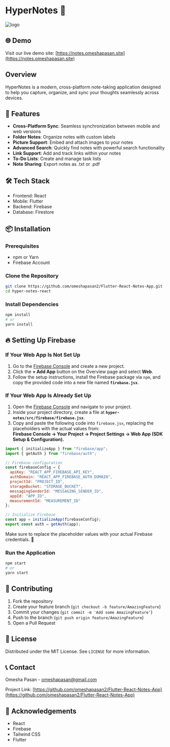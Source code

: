 # HyperNotes 📝

![logo](https://github.com/user-attachments/assets/fbf9b12c-9f81-452f-9da8-b55a2b3744e1)

## 🌐 Demo

Visit our live demo site: [https://notes.omeshapasan.site](https://notes.omeshapasan.site)

## Overview
HyperNotes is a modern, cross-platform note-taking application designed to help you capture, organize, and sync your thoughts seamlessly across devices.

## 🚀 Features

- **Cross-Platform Sync**: Seamless synchronization between mobile and web versions
- **Folder Notes**: Organize notes with custom labels
- **Picture Support**: Embed and attach images to your notes
- **Advanced Search**: Quickly find notes with powerful search functionality
- **Link Support**: Add and track links within your notes
- **To-Do Lists**: Create and manage task lists
- **Note Sharing**: Export notes as .txt or .pdf

## 🛠 Tech Stack

- Frontend: React
- Mobile: Flutter
- Backend: Firebase
- Database: Firestore

## 📦 Installation

### Prerequisites
- npm or Yarn
- Firebase Account

### Clone the Repository
```bash
git clone https://github.com/omeshapasan2/Flutter-React-Notes-App.git
cd hyper-notes-react
```

### Install Dependencies
```bash
npm install
# or
yarn install
```

## 🔥 Setting Up Firebase

### If Your Web App Is Not Set Up  
1. Go to the [Firebase Console](https://console.firebase.google.com/) and create a new project.  
2. Click the **+ Add App** button on the Overview page and select **Web**.  
3. Follow the setup instructions, install the Firebase package via `npm`, and copy the provided code into a new file named **`firebase.jsx`**.

### If Your Web App Is Already Set Up  
1. Open the [Firebase Console](https://console.firebase.google.com/) and navigate to your project.  
2. Inside your project directory, create a file at **`hyper-notes/src/firebase/firebase.jsx`**.  
3. Copy and paste the following code into `firebase.jsx`, replacing the placeholders with the actual values from:  
   **Firebase Console → Your Project → Project Settings → Web App (SDK Setup & Configuration).**  

```jsx
import { initializeApp } from "firebase/app";
import { getAuth } from "firebase/auth";

// Firebase configuration
const firebaseConfig = {
  apiKey: "REACT_APP_FIREBASE_API_KEY",
  authDomain: "REACT_APP_FIREBASE_AUTH_DOMAIN",
  projectId: "PROJECT_ID",
  storageBucket: "STORAGE_BUCKET",
  messagingSenderId: "MESSAGING_SENDER_ID",
  appId: "APP_ID",
  measurementId: "MEASUREMENT_ID"
};

// Initialize Firebase
const app = initializeApp(firebaseConfig);
export const auth = getAuth(app);
```

Make sure to replace the placeholder values with your actual Firebase credentials. 🚀

### Run the Application
```bash
npm start
# or
yarn start
```



## 🤝 Contributing

1. Fork the repository
2. Create your feature branch (`git checkout -b feature/AmazingFeature`)
3. Commit your changes (`git commit -m 'Add some AmazingFeature'`)
4. Push to the branch (`git push origin feature/AmazingFeature`)
5. Open a Pull Request

## 📄 License

Distributed under the MIT License. See `LICENSE` for more information.

## 📞 Contact

Omesha Pasan - omeshapasan@gmail.com

Project Link: [https://github.com/omeshapasan2/Flutter-React-Notes-App](https://github.com/omeshapasan2/Flutter-React-Notes-App)

## 🌟 Acknowledgements

- React
- Firebase
- Tailwind CSS
- Flutter